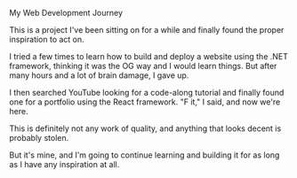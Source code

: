 My Web Development Journey


This is a project I've been sitting on for a while and finally found the proper inspiration to act on.

I tried a few times to learn how to build and deploy a website using the .NET framework, thinking it was the OG way and I would learn things. But after many hours and a lot of brain damage, I gave up.

I then searched YouTube looking for a code-along tutorial and finally found one for a portfolio using the React framework.
"F it," I said, and now we're here.

This is definitely not any work of quality, and anything that looks decent is probably stolen.

But it's mine, and I'm going to continue learning and building it for as long as I have any inspiration at all.
